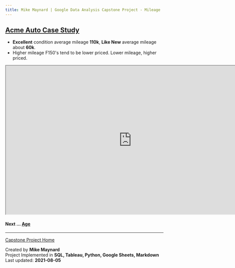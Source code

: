 ```yaml
---
title: Mike Maynard | Google Data Analysis Capstone Project - Mileage
---
```

## [Acme Auto Case Study](/capstone/)

* **Excellent** condition average mileage **110k**, **Like New** average mileage about **60k**.
* Higher mileage F150's tend to be lower priced. Lower mileage, higher priced.

<IFRAME SRC="https://public.tableau.com/views/capstone_16278859884250/miles_dash_1?:language=en-US&:display_count=n&:origin=viz_share_link&:showVizHome=no" WIDTH=800 HEIGHT=475></IFRAME>

#### Next ... [Age](age.html)

---
[Capstone Project Home](/capstone/)

Created by **Mike Maynard**<BR>
Project Implemented in **SQL, Tableau, Python, Google Sheets, Markdown**<BR>
Last updated:  **2021-08-05**
